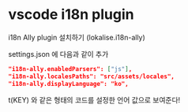 # vscode i18n plugin

i18n Ally plugin 설치하기 (lokalise.i18n-ally)

settings.json 에 다음과 같이 추가

```json
"i18n-ally.enabledParsers": ["js"],
"i18n-ally.localesPaths": "src/assets/locales",
"i18n-ally.displayLanguage": "ko",
```

t(KEY) 와 같은 형태의 코드를 설정한 언어 값으로 보여준다!
